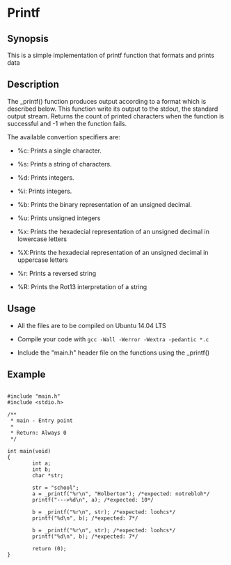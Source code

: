 # Printf

## Synopsis

This is a simple implementation of printf function that formats and prints data

## Description

The _printf() function produces output according to a format which is described
below. This function write its output to the stdout, the standard output stream. Returns the count of printed characters when the function is successful and -1 when the function fails.

The available convertion specifiers are:

+ %c: Prints a single character.

+ %s: Prints a string of characters.

+ %d: Prints integers.

+ %i: Prints integers.

+ %b: Prints the binary representation of an unsigned decimal.

+ %u: Prints unsigned integers

+ %x: Prints the hexadecial representation of an unsigned decimal in lowercase letters

+ %X:Prints the hexadecial representation of an unsigned decimal in uppercase letters

+ %r: Prints a reversed string

+ %R: Prints the Rot13 interpretation of a string

## Usage

+ All the files are to be compiled on Ubuntu 14.04 LTS

+ Compile your code with `gcc -Wall -Werror -Wextra -pedantic *.c`

+ Include the "main.h" header file on the functions using the _printf()

## Example

```

#include "main.h"
#include <stdio.h>

/**
 * main - Entry point
 *
 * Return: Always 0
 */

int main(void)
{
        int a;
        int b;
        char *str;

        str = "school";
        a = _printf("%r\n", "Holberton"); /*expected: notrebloh*/
        printf("--->%d\n", a); /*expected: 10*/

        b = _printf("%r\n", str); /*expected: loohcs*/
        printf("%d\n", b); /*expected: 7*/

        b = _printf("%r\n", str); /*expected: loohcs*/
        printf("%d\n", b); /*expected: 7*/

        return (0);
}
